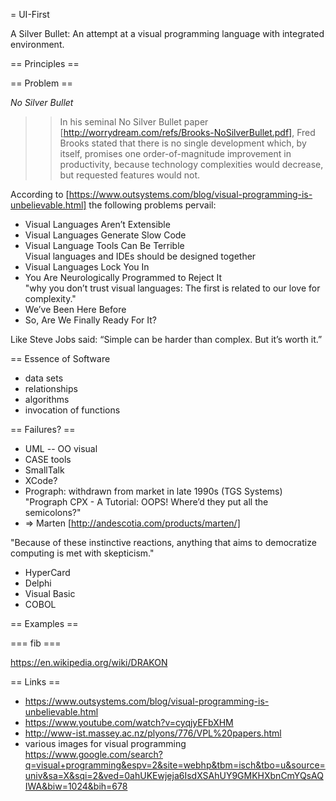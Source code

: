 = UI-First

A Silver Bullet:
An attempt at a visual programming language with integrated environment.

== Principles ==

== Problem ==

*No Silver Bullet*

>> In his seminal No Silver Bullet paper [http://worrydream.com/refs/Brooks-NoSilverBullet.pdf], Fred Brooks stated that there is no single development which, by itself, promises one order-of-magnitude improvement in productivity, because technology complexities would decrease, but requested features would not.

According to [https://www.outsystems.com/blog/visual-programming-is-unbelievable.html] the following problems pervail:
- Visual Languages Aren’t Extensible
- Visual Languages Generate Slow Code
- Visual Language Tools Can Be Terrible<br>
  Visual languages and IDEs should be designed together
- Visual Languages Lock You In
- You Are Neurologically Programmed to Reject It<br>
  "why you don’t trust visual languages: The first is related to our love for complexity."
- We’ve Been Here Before
- So, Are We Finally Ready For It?

Like Steve Jobs said: “Simple can be harder than complex. But it’s worth it.”

== Essence of Software

- data sets
- relationships
- algorithms
- invocation of functions

== Failures? ==

- UML -- OO visual
- CASE tools
- SmallTalk
- XCode?
- Prograph: withdrawn from market in late 1990s (TGS Systems)
  "Prograph CPX - A Tutorial: OOPS! Where’d they put all the semicolons?"
- => Marten [http://andescotia.com/products/marten/]

"Because of these instinctive reactions, anything that aims to democratize computing is met with skepticism."
- HyperCard
- Delphi
- Visual Basic
- COBOL

== Examples ==

=== fib ===

https://en.wikipedia.org/wiki/DRAKON



== Links ==

- https://www.outsystems.com/blog/visual-programming-is-unbelievable.html
- https://www.youtube.com/watch?v=cyqjyEFbXHM
- http://www-ist.massey.ac.nz/plyons/776/VPL%20papers.html
- various images for visual programming https://www.google.com/search?q=visual+programming&espv=2&site=webhp&tbm=isch&tbo=u&source=univ&sa=X&sqi=2&ved=0ahUKEwjeja6IsdXSAhUY9GMKHXbnCmYQsAQIWA&biw=1024&bih=678